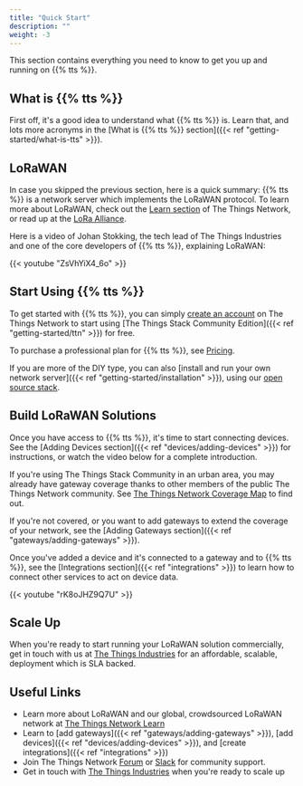 ```yaml
---
title: "Quick Start"
description: ""
weight: -3
---
```


This section contains everything you need to know to get you up and running on {{% tts %}}.

<!--more-->

## What is {{% tts %}}

First off, it's a good idea to understand what {{% tts %}} is. Learn that, and lots more acronyms in the [What is {{% tts %}} section]({{< ref "getting-started/what-is-tts" >}}).

## LoRaWAN

In case you skipped the previous section, here is a quick summary: {{% tts %}} is a network server which implements the LoRaWAN protocol. To learn more about LoRaWAN, check out the [Learn section](https://thethingsnetwork.org/docs/lorawan) of The Things Network, or read up at the [LoRa Alliance](https://lora-alliance.org).

Here is a video of Johan Stokking, the tech lead of The Things Industries and one of the core developers of {{% tts %}}, explaining LoRaWAN:

{{< youtube "ZsVhYiX4_6o" >}}

## Start Using {{% tts %}}

To get started with {{% tts %}}, you can simply [create an account](https://console.cloud.thethings.network) on The Things Network to start using [The Things Stack Community Edition]({{< ref "getting-started/ttn" >}}) for free.

To purchase a professional plan for {{% tts %}}, see [Pricing](https://accounts.thethingsindustries.com/fee-calculator).

If you are more of the DIY type, you can also [install and run your own network server]({{< ref "getting-started/installation" >}}), using our [open source stack](https://github.com/TheThingsNetwork/lorawan-stack).

## Build LoRaWAN Solutions

Once you have access to {{% tts %}}, it's time to start connecting devices. See the [Adding Devices section]({{< ref "devices/adding-devices" >}}) for instructions, or watch the video below for a complete introduction.

If you're using The Things Stack Community in an urban area, you may already have gateway coverage thanks to other members of the public The Things Network community. See [The Things Network Coverage Map](https://www.thethingsnetwork.org/map) to find out.

If you're not covered, or you want to add gateways to extend the coverage of your network, see the [Adding Gateways section]({{< ref "gateways/adding-gateways" >}}).

Once you've added a device and it's connected to a gateway and to {{% tts %}}, see the [Integrations section]({{< ref "integrations" >}}) to learn how to connect other services to act on device data.

{{< youtube "rK8oJHZ9Q7U" >}}

## Scale Up

When you're ready to start running your LoRaWAN solution commercially, get in touch with us at [The Things Industries](https://thethingsindustries.com) for an affordable, scalable, deployment which is SLA backed.

## Useful Links

- Learn more about LoRaWAN and our global, crowdsourced LoRaWAN network at [The Things Network Learn](https://thethingsnetwork.org/docs)
- Learn to [add gateways]({{< ref "gateways/adding-gateways" >}}), [add devices]({{< ref "devices/adding-devices" >}}), and [create integrations]({{< ref "integrations" >}})
- Join The Things Network [Forum](https://www.thethingsnetwork.org/forum/) or [Slack](https://thethingsnetwork.slack.com/) for community support.
- Get in touch with [The Things Industries](https://thethingsindustries.com) when you're ready to scale up
